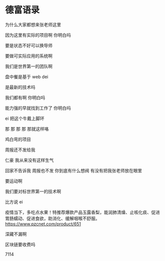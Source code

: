 # 德富语录

为什么大家都想来张老师这里

因为这里有实际的项目啊 你明白吗

要是状态不好可以换导师

要做可实际应用的系统啊

我们是世界第一的团队啊

盘中餐是基于 web dei

是最新的技术吗

我们都有啊 你明白吗

能力强的早就找到工作了 你明白吗

ei 把这个牛戴上脚环

那 那 那 那 那就这样咯

鸡白弯的项目

周报还不发给我

仁豪 我从来没有这样生气

回家不告诉我 周报也不发 你到底有什么想阀 有没有把我张老师放在眼里

要运动啊

我们要对标世界第一的技术啊

比方说 ei

疫情当下，多吃点水果！特推荐爆款产品玉露香梨，能润肺清燥、止咳化痰、促进胃肠蠕动、促进食欲，助消化、缓解咽喉不舒服。https://www.pzcnet.com/product/651

深藏不漏啊

区块链要收费吗

7114


